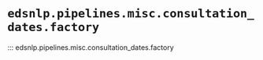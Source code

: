 # `edsnlp.pipelines.misc.consultation_dates.factory`

::: edsnlp.pipelines.misc.consultation_dates.factory
